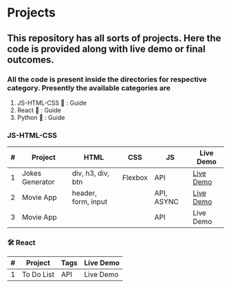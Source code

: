 
# Projects

## This repository has all sorts of projects. Here the code is provided along with live demo or final outcomes.

### All the code is present inside the directories for respective category. Presently the available categories are
1. JS-HTML-CSS 📁 : Guide
2. React 📁 : Guide
3. Python 📁 : Guide

### JS-HTML-CSS
  
| # | Project        | HTML               | CSS           | JS                | Live Demo                                                 |
| - | -------------- | ------------------ | ------------- |-------------------| --------------------------------------------------------- |
| 1 | Jokes Generator| div, h3, div, btn  | Flexbox       | API               |[Live Demo](https://verdant-seahorse-dec89b.netlify.app/)  |
| 2 | Movie App      |header, form, input |               | API, ASYNC        |[Live Demo](https://main--illustrious-speculoos-f1e7f0.netlify.app/) |
| 3 | Movie App      |                    |               | API               |Live Demo                                                  |



### 🛠 React
  
| # | Project     | Tags | Live Demo |
| - | ----------- | ---- | ----- |
| 1 | To Do List  | API  | Live Demo |
